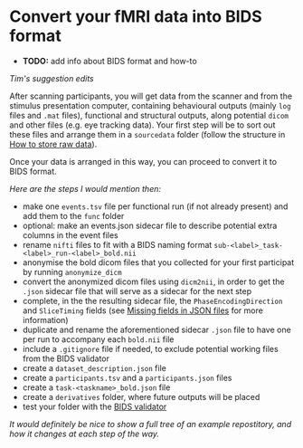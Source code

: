 # Convert your fMRI data into BIDS format

- **TODO:**  add info about BIDS format and how-to


_Tim's suggestion edits_

After scanning participants, you will get data from the scanner and from the stimulus presentation computer, containing behavioural outputs (mainly `log` files and `.mat` files), functional and structural outputs, along potential `dicom` and other files (e.g. eye tracking data). Your first step will be to sort out these files and arrange them in a `sourcedata` folder (follow the structure in [How to store raw data](../fmri-general.md#how-to-store-raw-data)).

Once your data is arranged in this way, you can proceed to convert it to BIDS format.

_Here are the steps I would mention then:_

 - make one `events.tsv` file per functional run (if not already present) and add them to the `func` folder
 - optional: make an events.json sidecar file to describe potential extra columns in the event files
 - rename `nifti` files to fit with a BIDS naming format `sub-<label>_task-<label>_run-<label>_bold.nii`
 - anonymise the bold dicom files that you collected for your first participat by running `anonymize_dicm`
 - convert the anonymized dicom files using `dicm2nii`, in order to get the `.json` sidecar file that will serve as a sidecar for the next step
 - complete, in the the resulting sidecar file, the `PhaseEncodingDirection` and `SliceTiming` fields (see [Missing fields in JSON files](../fmri-general.md#missing-fields-in-json-files) for more information)
 - duplicate and rename the aforementioned sidecar `.json` file to have one per run to accompany each `bold.nii` file
 - include a `.gitignore` file if needed, to exclude potential working files from the BIDS validator
 - create a `dataset_description.json` file
 - create a `participants.tsv` and a `participants.json` files
 - create a `task-<taskname>_bold.json` file
 - create a `derivatives` folder, where future outputs will be placed
 - test your folder with the [BIDS validator](https://bids-standard.github.io/bids-validator/)

_It would definitely be nice to show a full tree of an example repostitory, and how it changes at each step of the way._

<!-- 
```
.
├── sub-41
│   ├── <your behaviour files>
│   ├── <log_file>.tsv
│   ├── <task_file>.mat
│   ├── ...
│   ├── <your potential DICOM files>
│   ├── IM_0001
│   ├── PS_0002
│   ├── XX_0003
│   ├── XX_0004
│   ├── ...
│   ├── <your functional nifti files>
│   ├── <subject>_Functional_run1.nii
│   ├── <subject>_Functional_run2.nii
│   ├── ...
│   ├── <your structural nifti files>
│   ├── <subject>_.nii

├── VAN_HOVE^LAURA_WIP_Functional_run6_9_1.nii
├── VAN_HOVE^LAURA_WIP_Functional_run7_10_1.nii
├── VAN_HOVE^LAURA_WIP_Functional_run8_11_1.nii
└── VAN_HOVE^LAURA_WIP_Functional_run9_12_1.nii
``` -->